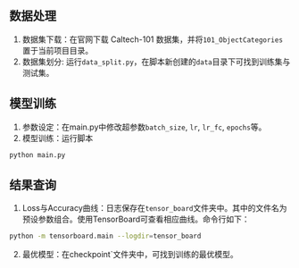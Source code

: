 
## 数据处理
1. 数据集下载：在官网下载 Caltech-101 数据集，并将`101_ObjectCategories`置于当前项目目录。
2. 数据集划分: 运行`data_split.py`，在脚本新创建的`data`目录下可找到训练集与测试集。

## 模型训练
1. 参数设定：在main.py中修改超参数`batch_size`, `lr`, `lr_fc`, `epochs`等。
2. 模型训练：运行脚本
```bash
python main.py
```

## 结果查询
1. Loss与Accuracy曲线：日志保存在`tensor_board`文件夹中。其中的文件名为预设参数组合。使用TensorBoard可查看相应曲线。命令行如下：
```bash
python -m tensorboard.main --logdir=tensor_board
```
2. 最优模型：在checkpoint`文件夹中，可找到训练的最优模型。

